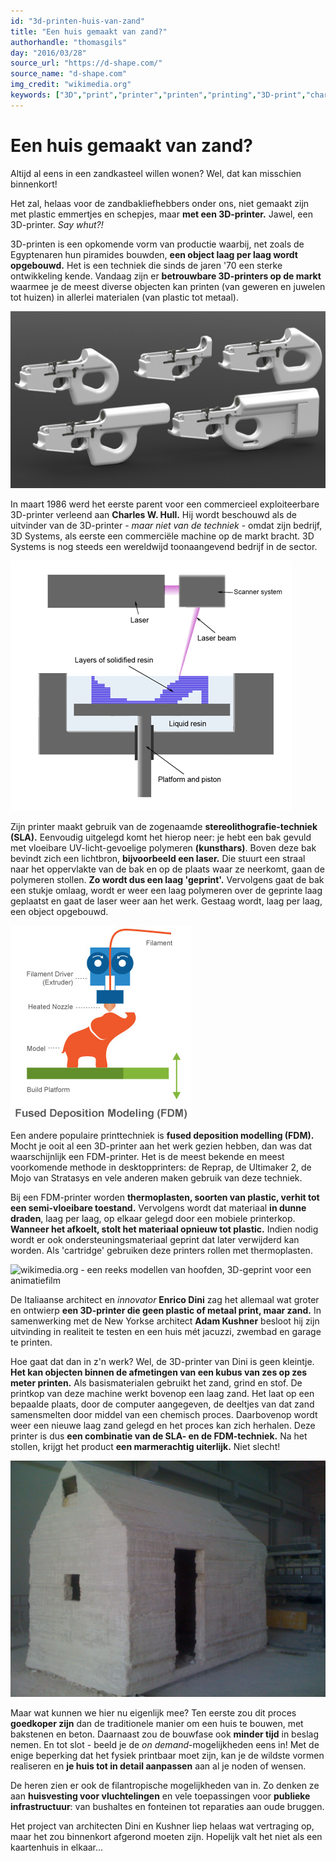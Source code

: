 ```yaml
---
id: "3d-printen-huis-van-zand"
title: "Een huis gemaakt van zand?"
authorhandle: "thomasgils"
day: "2016/03/28"
source_url: "https://d-shape.com/"
source_name: "d-shape.com"
img_credit: "wikimedia.org"
keywords: ["3D","print","printer","printen","printing","3D-print","charles","hull","huis","maken","materiaal","zand"]
---
```

# Een huis gemaakt van zand?
Altijd al eens in een zandkasteel willen wonen? Wel, dat kan misschien binnenkort!

Het zal, helaas voor de zandbakliefhebbers onder ons, niet gemaakt zijn met plastic emmertjes en schepjes, maar **met een 3D-printer.** Jawel, een 3D-printer. _Say whut?!_

3D-printen is een opkomende vorm van productie waarbij, net zoals de Egyptenaren hun piramides bouwden, **een object laag per laag wordt opgebouwd.** Het is een techniek die sinds de jaren '70 een sterke ontwikkeling kende. Vandaag zijn er **betrouwbare 3D-printers op de markt** waarmee je de meest diverse objecten kan printen (van geweren en juwelen tot huizen) in allerlei materialen (van plastic tot metaal).

![wikimedia.org - Charon, een geweer speciaal ontworpen om met een 3D-printer te produceren](2.jpg "Credit: wikimedia.org - Charon, een geweer speciaal ontworpen om met een 3D-printer te produceren")

In maart 1986 werd het eerste parent voor een commercieel exploiteerbare 3D-printer verleend aan **Charles W. Hull.** Hij wordt beschouwd als de uitvinder van de 3D-printer - _maar niet van de techniek_ - omdat zijn bedrijf, 3D Systems, als eerste een commerciële machine op de markt bracht. 3D Systems is nog steeds een wereldwijd toonaangevend bedrijf in de sector.

![wikimedia.org - schematische voorstelling van de SLA-techniek](3.jpg "Credit: wikimedia.org - schematische voorstelling van de SLA-techniek")

Zijn printer maakt gebruik van de zogenaamde **stereolithografie-techniek (SLA).** Eenvoudig uitgelegd komt het hierop neer: je hebt een bak gevuld met vloeibare UV-licht-gevoelige polymeren **(kunsthars)**. Boven deze bak bevindt zich een lichtbron, **bijvoorbeeld een laser.** Die stuurt een straal naar het oppervlakte van de bak en op de plaats waar ze neerkomt, gaan de polymeren stollen. **Zo wordt dus een laag 'geprint'.** Vervolgens gaat de bak een stukje omlaag, wordt er weer een laag polymeren over de geprinte laag geplaatst en gaat de laser weer aan het werk. Gestaag wordt, laag per laag, een object opgebouwd.

![wikimedia.org - schematische voorstelling van de FDM-techniek](4.jpg "Credit: wikimedia.org - schematische voorstelling van de FDM-techniek")

Een andere populaire printtechniek is **fused deposition modelling (FDM).** Mocht je ooit al een 3D-printer aan het werk gezien hebben, dan was dat waarschijnlijk een FDM-printer. Het is de meest bekende en meest voorkomende methode in desktopprinters: de Reprap, de Ultimaker 2, de Mojo van Stratasys en vele anderen maken gebruik van deze techniek.

Bij een FDM-printer worden **thermoplasten, soorten van plastic, verhit tot een semi-vloeibare toestand.** Vervolgens wordt dat materiaal **in dunne draden**, laag per laag, op elkaar gelegd door een mobiele printerkop. **Wanneer het afkoelt, stolt het materiaal opnieuw tot plastic.** Indien nodig wordt er ook ondersteuningsmateriaal geprint dat later verwijderd kan worden. Als 'cartridge' gebruiken deze printers rollen met thermoplasten.

![wikimedia.org - een reeks modellen van hoofden, 3D-geprint voor een animatiefilm](6.jpg "Credit: wikimedia.org - een reeks modellen van hoofden, 3D-geprint voor een animatiefilm")

De Italiaanse architect en _innovator_ **Enrico Dini** zag het allemaal wat groter en ontwierp **een 3D-printer die geen plastic of metaal print, maar zand.** In samenwerking met de New Yorkse architect **Adam Kushner** besloot hij zijn uitvinding in realiteit te testen en een huis mét jacuzzi, zwembad en garage te printen.

Hoe gaat dat dan in z'n werk? Wel, de 3D-printer van Dini is geen kleintje. **Het kan objecten binnen de afmetingen van een kubus van zes op zes meter printen.** Als basismaterialen gebruikt het zand, grind en stof. De printkop van deze machine werkt bovenop een laag zand. Het laat op een bepaalde plaats, door de computer aangegeven, de deeltjes van dat zand samensmelten door middel van een chemisch proces. Daarbovenop wordt weer een nieuwe laag zand gelegd en het proces kan zich herhalen. Deze printer is dus **een combinatie van de SLA- en de FDM-techniek.** Na het stollen, krijgt het product **een marmerachtig uiterlijk.** Niet slecht!

![d-shape.com - de productie van het 'Casa Ferreri', een basishuis ontworpen door Marco Ferreri en geprint door Enrico Dini](5.jpg "Credit: d-shape.com - de productie van het 'Casa Ferreri', een basishuis ontworpen door Marco Ferreri en geprint door Enrico Dini")

Maar wat kunnen we hier nu eigenlijk mee? Ten eerste zou dit proces **goedkoper zijn** dan de traditionele manier om een huis te bouwen, met bakstenen en beton. Daarnaast zou de bouwfase ook **minder tijd** in beslag nemen. En tot slot - beeld je de _on demand_-mogelijkheden eens in! Met de enige beperking dat het fysiek printbaar moet zijn, kan je de wildste vormen realiseren en **je huis tot in detail aanpassen** aan al je noden of wensen.

De heren zien er ook de filantropische mogelijkheden van in. Zo denken ze aan **huisvesting voor vluchtelingen** en vele toepassingen voor **publieke infrastructuur**: van bushaltes en fonteinen tot reparaties aan oude bruggen.

Het project van architecten Dini en Kushner liep helaas wat vertraging op, maar het zou binnenkort afgerond moeten zijn. Hopelijk valt het niet als een kaartenhuis in elkaar...